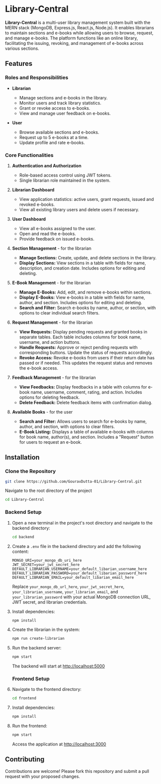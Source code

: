 # Library-Central

**Library-Central** is a multi-user library management system built with the MERN stack (MongoDB, Express.js, React.js, Node.js). It enables librarians to maintain sections and e-books while allowing users to browse, request, and manage e-books. The platform functions like an online library, facilitating the issuing, revoking, and management of e-books across various sections.

## Features

### Roles and Responsibilities
- **Librarian**
  - Manage sections and e-books in the library.
  - Monitor users and track library statistics.
  - Grant or revoke access to e-books.
  - View and manage user feedback on e-books.
  
- **User**
  - Browse available sections and e-books.
  - Request up to 5 e-books at a time.
  - Update profile and rate e-books.

 ### Core Functionalities
1. **Authentication and Authorization**
   - Role-based access control using JWT tokens.
   - Single librarian role maintained in the system.

2. **Librarian Dashboard**
   - View application statistics: active users, grant requests, issued and revoked e-books.
   - View all existing library users and delete users if necessary.

3. **User Dashboard**
   - View all e-books assigned to the user.
   - Open and read the e-books.
   - Provide feedback on issued e-books.

4. **Section Management** - for the librarian
   - **Manage Sections:** Create, update, and delete sections in the library.
   - **Display Sections:** View sections in a table with fields for name, description, and creation date. Includes options for editing and deleting.

5. **E-Book Management** - for the librarian
   - **Manage E-Books:** Add, edit, and remove e-books within sections.
   - **Display E-Books:** View e-books in a table with fields for name, author, and section. Includes options for editing and deleting.
   - **Search and Filter:** Search e-books by name, author, or section, with options to clear individual search filters.

6. **Request Management** - for the librarian
   - **View Requests:** Display pending requests and granted books in separate tables. Each table includes columns for book name, username, and action buttons.
   - **Handle Requests:** Approve or reject pending requests with corresponding buttons. Update the status of requests accordingly.
   - **Revoke Access:** Revoke e-books from users if their return date has passed or if needed. This updates the request status and removes the e-book access.
  
7. **Feedback Management** - for the librarian
   - **View Feedbacks:** Display feedbacks in a table with columns for e-book name, username, comment, rating, and action. Includes options for deleting feedback.
   - **Delete Feedback:** Delete feedback items with confirmation dialog.
  
8. **Available Books** - for the user
   - **Search and Filter:** Allows users to search for e-books by name, author, and section, with options to clear filters.
   - **E-Book Listing:** Displays a table of available e-books with columns for book name, author(s), and section. Includes a "Request" button for users to request an e-book.

## Installation

### Clone the Repository
```bash
git clone https://github.com/GouravDutta-01/Library-Central.git
```
Navigate to the root directory of the project
```bash
cd Library-Central
```

### Backend Setup
1. Open a new terminal in the project's root directory and navigate to the backend directory:
    ```bash
    cd backend
    ```
2. Create a `.env` file in the backend directory and add the following content:
    ```env
    MONGO_URI=your_mongo_db_uri_here
    JWT_SECRET=your_jwt_secret_here
    DEFAULT_LIBRARIAN_USERNAME=your_default_libarian_username_here
    DEFAULT_LIBRARIAN_PASSWORD=your_default_libarian_password_here
    DEFAULT_LIBRARIAN_EMAIL=your_default_libarian_email_here
    ```
    Replace `your_mongo_db_url_here`, `your_jwt_secret_here`, `your_librarian_username`, `your_librarian_email`, and `your_librarian_password` with your actual MongoDB connection URL, JWT secret, and librarian credentials.
   
3. Install dependencies:
    ```bash
    npm install
    ```

4. Create the librarian in the system:
    ```bash
    npm run create-librarian
    ```
    
5. Run the backend server:
    ```bash
    npm start
    ```
    The backend will start at [http://localhost:5000](http://localhost:5000)

   ### Frontend Setup
1. Navigate to the frontend directory:
    ```bash
    cd frontend
    ```
    
2. Install dependencies:
    ```bash
    npm install
    ```
    
3. Run the frontend:
    ```bash
    npm start
    ```
    Access the application at [http://localhost:3000](http://localhost:3000)



## Contributing
Contributions are welcome! Please fork this repository and submit a pull request with your proposed changes.

